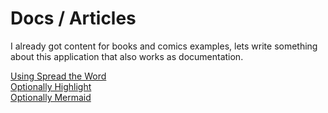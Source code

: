 # Docs / Articles

I already got content for books and comics examples, lets write something about this application that also works as documentation.
  
[Using Spread the Word](using_StW.md)  
[Optionally Highlight](using_highlight.md)  
[Optionally Mermaid](using_mermaid.md)  